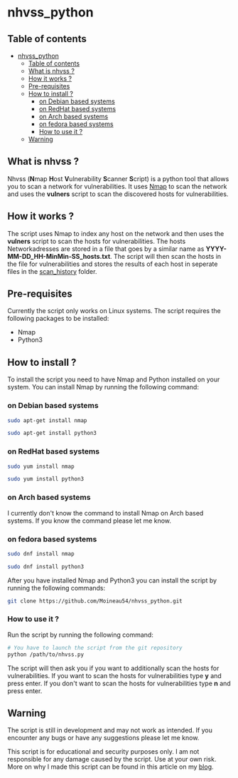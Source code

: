 # nhvss_python

## Table of contents

- [nhvss\_python](#nhvss_python)
  - [Table of contents](#table-of-contents)
  - [What is nhvss ?](#what-is-nhvss-)
  - [How it works ?](#how-it-works-)
  - [Pre-requisites](#pre-requisites)
  - [How to install ?](#how-to-install-)
    - [on Debian based systems](#on-debian-based-systems)
    - [on RedHat based systems](#on-redhat-based-systems)
    - [on Arch based systems](#on-arch-based-systems)
    - [on fedora based systems](#on-fedora-based-systems)
    - [How to use it ?](#how-to-use-it-)
  - [Warning](#warning)

## What is nhvss ?

Nhvss (**N**map **H**ost **V**ulnerability **S**canner **S**cript) is a python tool that allows you to scan a network for vulnerabilities. It uses [Nmap](https://nmap.org/book/man.html#man-description) to scan the network and uses the **vulners** script to scan the discovered hosts for vulnerabilities.

## How it works ?

The script uses Nmap to index any host on the network and then uses the **vulners** script to scan the hosts for vulnerabilities. The hosts Networkadresses are stored in a file that goes by a similar name as **YYYY-MM-DD_HH-MinMin-SS_hosts.txt**. The script will then scan the hosts in the file for vulnerabilities and stores the results of each host in seperate files in the [scan_history](scan_history) folder.

## Pre-requisites

Currently the script only works on Linux systems. The script requires the following packages to be installed:

- Nmap
- Python3

## How to install ?

To install the script you need to have Nmap and Python installed on your system. You can install Nmap by running the following command:

### on Debian based systems

```bash
sudo apt-get install nmap
```

```bash
sudo apt-get install python3
```

### on RedHat based systems

```bash
sudo yum install nmap
```

```bash
sudo yum install python3
```

### on Arch based systems

I currently don't know the command to install Nmap on Arch based systems. If you know the command please let me know.

### on fedora based systems

```bash
sudo dnf install nmap
```

```bash
sudo dnf install python3
```

After you have installed Nmap and Python3 you can install the script by running the following commands:

```bash
git clone https://github.com/Moineau54/nhvss_python.git
```

### How to use it ?

Run the script by running the following command:

```bash
# You have to launch the script from the git repository
python /path/to/nhvss.py
```

The script will then ask you if you want to additionally scan the hosts for vulnerabilities. If you want to scan the hosts for vulnerabilities type **y** and press enter. If you don't want to scan the hosts for vulnerabilities type **n** and press enter.

## Warning

The script is still in development and may not work as intended. If you encounter any bugs or have any suggestions please let me know.

This script is for educational and security purposes only. I am not responsible for any damage caused by the script. Use at your own risk.
More on why I made this script can be found in this article on my [blog](https://moineau.xyz/2021/07/25/why-i-made-nhvss/).
